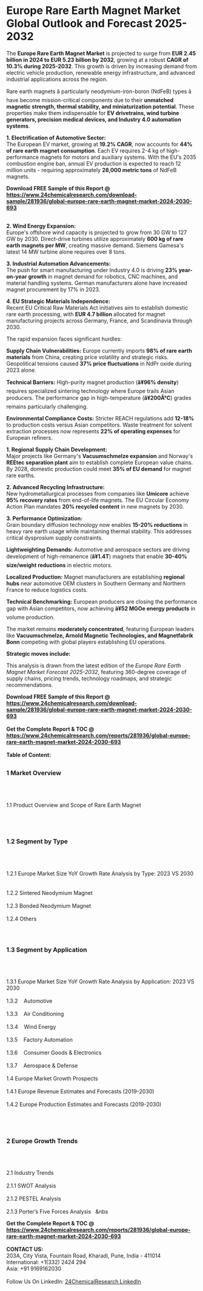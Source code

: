 <h1>Europe Rare Earth Magnet Market Global Outlook and Forecast 2025-2032</h1><p>The <strong>Europe Rare Earth Magnet Market</strong> is projected to surge from <strong>EUR 2.45 billion in 2024 to EUR 5.23 billion by 2032</strong>, growing at a robust <strong>CAGR of 10.3% during 2025-2032</strong>. This growth is driven by increasing demand from electric vehicle production, renewable energy infrastructure, and advanced industrial applications across the region.</p><p>Rare earth magnets â particularly neodymium-iron-boron (NdFeB) types â have become mission-critical components due to their <strong>unmatched magnetic strength, thermal stability, and miniaturization potential</strong>. These properties make them indispensable for <strong>EV drivetrains, wind turbine generators, precision medical devices, and Industry 4.0 automation systems</strong>.</p><p><strong>1. Electrification of Automotive Sector:</strong><br>
The European EV market, growing at <strong>19.2% CAGR</strong>, now accounts for <strong>44% of rare earth magnet consumption</strong>. Each EV requires 2-4 kg of high-performance magnets for motors and auxiliary systems. With the EU's 2035 combustion engine ban, annual EV production is expected to reach 12 million units - requiring approximately <strong>28,000 metric tons</strong> of NdFeB magnets.</p><div><b>Download FREE Sample of this Report @ 
            <a href="https://www.24chemicalresearch.com/download-sample/281936/global-europe-rare-earth-magnet-market-2024-2030-693">
            https://www.24chemicalresearch.com/download-sample/281936/global-europe-rare-earth-magnet-market-2024-2030-693</a></b></div><br><p><strong>2. Wind Energy Expansion:</strong><br>
Europe's offshore wind capacity is projected to grow from 30 GW to 127 GW by 2030. Direct-drive turbines utilize approximately <strong>600 kg of rare earth magnets per MW</strong>, creating massive demand. Siemens Gamesa's latest 14 MW turbine alone requires over 8 tons.</p><p><strong>3. Industrial Automation Advancements:</strong><br>
The push for smart manufacturing under Industry 4.0 is driving <strong>23% year-on-year growth</strong> in magnet demand for robotics, CNC machines, and material handling systems. German manufacturers alone have increased magnet procurement by 17% in 2023.</p><p><strong>4. EU Strategic Materials Independence:</strong><br>
Recent EU Critical Raw Materials Act initiatives aim to establish domestic rare earth processing, with <strong>EUR 4.7 billion</strong> allocated for magnet manufacturing projects across Germany, France, and Scandinavia through 2030.</p><p>The rapid expansion faces significant hurdles:</p><p><strong>Supply Chain Vulnerabilities:</strong> Europe currently imports <strong>98% of rare earth materials</strong> from China, creating price volatility and strategic risks. Geopolitical tensions caused <strong>37% price fluctuations</strong> in NdPr oxide during 2023 alone.</p><p><strong>Technical Barriers:</strong> High-purity magnet production (<strong>â¥96% density</strong>) requires specialized sintering technology where Europe trails Asian producers. The performance gap in high-temperature (<strong>â¥200Â°C</strong>) grades remains particularly challenging.</p><p><strong>Environmental Compliance Costs:</strong> Stricter REACH regulations add <strong>12-18%</strong> to production costs versus Asian competitors. Waste treatment for solvent extraction processes now represents <strong>22% of operating expenses</strong> for European refiners.</p><p><strong>1. Regional Supply Chain Development:</strong><br>
Major projects like Germany's <strong>Vacuumschmelze expansion</strong> and Norway's <strong>REEtec separation plant</strong> aim to establish complete European value chains. By 2028, domestic production could meet <strong>35% of EU demand</strong> for magnet rare earths.</p><p><strong>2. Advanced Recycling Infrastructure:</strong><br>
New hydrometallurgical processes from companies like <strong>Umicore</strong> achieve <strong>95% recovery rates</strong> from end-of-life magnets. The EU Circular Economy Action Plan mandates <strong>20% recycled content</strong> in new magnets by 2030.</p><p><strong>3. Performance Optimization:</strong><br>
Grain boundary diffusion technology now enables <strong>15-20% reductions</strong> in heavy rare earth usage while maintaining thermal stability. This addresses critical dysprosium supply constraints.</p><p><strong>Lightweighting Demands:</strong> Automotive and aerospace sectors are driving development of high-remanence (<strong>â¥1.4T</strong>) magnets that enable <strong>30-40% size/weight reductions</strong> in electric motors.</p><p><strong>Localized Production:</strong> Magnet manufacturers are establishing <strong>regional hubs</strong> near automotive OEM clusters in Southern Germany and Northern France to reduce logistics costs.</p><p><strong>Technical Benchmarking:</strong> European producers are closing the performance gap with Asian competitors, now achieving <strong>â¥52 MGOe energy products</strong> in volume production.</p><p>The market remains <strong>moderately concentrated</strong>, featuring European leaders like <strong>Vacuumschmelze, Arnold Magnetic Technologies, and Magnetfabrik Bonn</strong> competing with global players establishing EU operations.</p><p><strong>Strategic moves include:</strong></p><p>This analysis is drawn from the latest edition of the <em>Europe Rare Earth Magnet Market Forecast 2025-2032</em>, featuring 360-degree coverage of supply chains, pricing trends, technology roadmaps, and strategic recommendations.</p><div><b>Download FREE Sample of this Report @ 
            <a href="https://www.24chemicalresearch.com/download-sample/281936/global-europe-rare-earth-magnet-market-2024-2030-693">
            https://www.24chemicalresearch.com/download-sample/281936/global-europe-rare-earth-magnet-market-2024-2030-693</a></b></div><br><div><b>Get the Complete Report & TOC @ 
            <a href="https://www.24chemicalresearch.com/reports/281936/global-europe-rare-earth-magnet-market-2024-2030-693">
            https://www.24chemicalresearch.com/reports/281936/global-europe-rare-earth-magnet-market-2024-2030-693</a></b></div><br>
            <b>Table of Content:</b><p><h2><span style="font-size:16px"><strong>1 Market Overview&nbsp;&nbsp; &nbsp;</strong></span></h2><br />
<br />
<p>1.1 Product Overview and Scope of Rare Earth Magnet&nbsp;</p><br />
<br />
<h2><strong><span style="font-size:16px">1.2 Segment by Type&nbsp;&nbsp; &nbsp;</span></strong></h2><br />
<br />
<p>1.2.1 Europe Market Size YoY Growth Rate Analysis by Type: 2023 VS 2030&nbsp;&nbsp; &nbsp;<br /><br />
1.2.2 Sintered Neodymium Magnet&nbsp;&nbsp; &nbsp;<br /><br />
1.2.3 Bonded Neodymium Magnet<br /><br />
1.2.4 Others<br /><br />
<br />
<h2><span style="font-size:16px"><strong>1.3 Segment by Application&nbsp;&nbsp;</strong></span></h2><br />
<br />
<p>1.3.1 Europe Market Size YoY Growth Rate Analysis by Application: 2023 VS 2030&nbsp;&nbsp; &nbsp;<br /><br />
1.3.2&nbsp;&nbsp; &nbsp;Automotive<br /><br />
1.3.3&nbsp;&nbsp; &nbsp;Air Conditioning<br /><br />
1.3.4&nbsp;&nbsp; &nbsp;Wind Energy<br /><br />
1.3.5&nbsp;&nbsp; &nbsp;Factory Automation<br /><br />
1.3.6&nbsp;&nbsp; &nbsp;Consumer Goods & Electronics<br /><br />
1.3.7&nbsp;&nbsp; &nbsp;Aerospace & Defense<br /><br />
1.4 Europe Market Growth Prospects&nbsp;&nbsp; &nbsp;<br /><br />
1.4.1 Europe Revenue Estimates and Forecasts (2019-2030)&nbsp;&nbsp; &nbsp;<br /><br />
1.4.2 Europe Production Estimates and Forecasts (2019-2030)&nbsp;&nbsp;</p><br />
<br />
<h2><span style="font-size:16px"><strong>2 Europe Growth Trends&nbsp;&nbsp; &nbsp;</strong></span></h2><br />
<br />
<p>2.1 Industry Trends&nbsp;&nbsp; &nbsp;<br /><br />
2.1.1 SWOT Analysis&nbsp;&nbsp; &nbsp;<br /><br />
2.1.2 PESTEL Analysis&nbsp;&nbsp; &nbsp;<br /><br />
2.1.3 Porter&rsquo;s Five Forces Analysis&nbsp;&nbsp; &nbs</p><div><b>Get the Complete Report & TOC @ 
            <a href="https://www.24chemicalresearch.com/reports/281936/global-europe-rare-earth-magnet-market-2024-2030-693">
            https://www.24chemicalresearch.com/reports/281936/global-europe-rare-earth-magnet-market-2024-2030-693</a></b></div><br><b>CONTACT US:</b><br>
            203A, City Vista, Fountain Road, Kharadi, Pune, India - 411014<br>
            International: +1(332) 2424 294<br>
            Asia: +91 9169162030 <br><br>
            Follow Us On LinkedIn: <a href="https://www.linkedin.com/company/24chemicalresearch/">24ChemicalResearch LinkedIn</a>